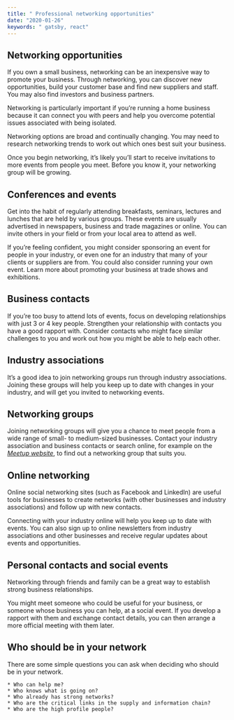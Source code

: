 ```yaml
---
title: " Professional networking opportunities"
date: "2020-01-26"
keywords: " gatsby, react"
---
```



## Networking opportunities

If you own a small business, networking can be an inexpensive way to promote your business. Through networking, you can discover new opportunities, build your customer base and find new suppliers and staff. You may also find investors and business partners.

Networking is particularly important if you’re running a home business because it can connect you with peers and help you overcome potential issues associated with being isolated.

Networking options are broad and continually changing. You may need to research networking trends to work out which ones best suit your business.

Once you begin networking, it’s likely you’ll start to receive invitations to more events from people you meet. Before you know it, your networking group will be growing.

## Conferences and events

Get into the habit of regularly attending breakfasts, seminars, lectures and lunches that are held by various groups. These events are usually advertised in newspapers, business and trade magazines or online. You can invite others in your field or from your local area to attend as well.

If you’re feeling confident, you might consider sponsoring an event for people in your industry, or even one for an industry that many of your clients or suppliers are from. You could also consider running your own event. Learn more about promoting your business at trade shows and exhibitions.

## Business contacts

If you’re too busy to attend lots of events, focus on developing relationships with just 3 or 4 key people. Strengthen your relationship with contacts you have a good rapport with. Consider contacts who might face similar challenges to you and work out how you might be able to help each other.

## Industry associations

It’s a good idea to join networking groups run through industry associations. Joining these groups will help you keep up to date with changes in your industry, and will get you invited to networking events.

## Networking groups

Joining networking groups will give you a chance to meet people from a wide range of small- to medium-sized businesses. Contact your industry association and business contacts or search online, for example on the *[ Meetup website](http://www.meetup.com/)*, to find out a networking group that suits you.

## Online networking

Online social networking sites (such as Facebook and LinkedIn) are useful tools for businesses to create networks (with other businesses and industry associations) and follow up with new contacts.

Connecting with your industry online will help you keep up to date with events. You can also sign up to online newsletters from industry associations and other businesses and receive regular updates about events and opportunities.

## Personal contacts and social events

Networking through friends and family can be a great way to establish strong business relationships.

You might meet someone who could be useful for your business, or someone whose business you can help, at a social event. If you develop a rapport with them and exchange contact details, you can then arrange a more official meeting with them later.

## Who should be in your network

There are some simple questions you can ask when deciding who should be in your network.

    * Who can help me?
    * Who knows what is going on?
    * Who already has strong networks?
    * Who are the critical links in the supply and information chain?
    * Who are the high profile people?

